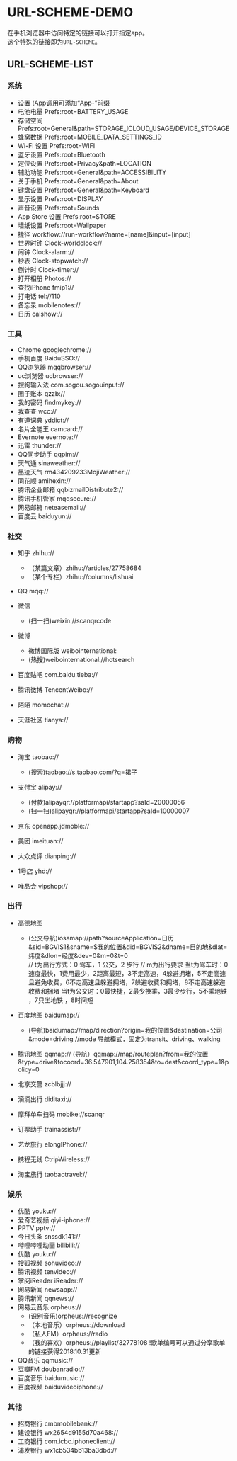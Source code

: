 # URL-SCHEME-DEMO

在手机浏览器中访问特定的链接可以打开指定app。  
这个特殊的链接即为`URL-SCHEME`。

## URL-SCHEME-LIST

### 系统

- 设置 (App调用可添加“App-”前缀
- 电池电量 Prefs:root=BATTERY_USAGE
- 存储空间 Prefs:root=General&path=STORAGE_ICLOUD_USAGE/DEVICE_STORAGE
- 蜂窝数据 Prefs:root=MOBILE_DATA_SETTINGS_ID
- Wi-Fi 设置 Prefs:root=WIFI
- 蓝牙设置 Prefs:root=Bluetooth
- 定位设置 Prefs:root=Privacy&path=LOCATION
- 辅助功能 Prefs:root=General&path=ACCESSIBILITY
- 关于手机 Prefs:root=General&path=About
- 键盘设置 Prefs:root=General&path=Keyboard
- 显示设置 Prefs:root=DISPLAY
- 声音设置 Prefs:root=Sounds
- App Store 设置 Prefs:root=STORE
- 墙纸设置 Prefs:root=Wallpaper
- 捷径 workflow://run-workflow?name=[name]&input=[input]
- 世界时钟 Clock-worldclock://
- 闹钟 Clock-alarm://
- 秒表 Clock-stopwatch://
- 倒计时 Clock-timer://
- 打开相册 Photos://
- 查找iPhone fmip1://
- 打电话 tel://110
- 备忘录 mobilenotes://
- 日历 calshow://

### 工具

- Chrome googlechrome://
- 手机百度 BaiduSSO://
- QQ浏览器 mqqbrowser://
- uc浏览器 ucbrowser://
- 搜狗输入法 com.sogou.sogouinput://
- 圈子账本 qzzb://
- 我的密码 findmykey://
- 我查查 wcc://
- 有道词典 yddict://
- 名片全能王 camcard://
- Evernote evernote://
- 迅雷 thunder://
- QQ同步助手 qqpim://
- 天气通 sinaweather://
- 墨迹天气 rm434209233MojiWeather://
- 同花顺 amihexin://
- 腾讯企业邮箱 qqbizmailDistribute2://
- 腾讯手机管家 mqqsecure://
- 网易邮箱 neteasemail://
- 百度云 baiduyun://

### 社交

- 知乎 zhihu://
  - （某篇文章）zhihu://articles/27758684  
  - （某个专栏）zhihu://columns/lishuai

- QQ mqq://
- 微信
  - (扫一扫)weixin://scanqrcode  

- 微博
  - 微博国际版 weibointernational:
  - (热搜)weibointernational://hotsearch

- 百度贴吧 com.baidu.tieba://
- 腾讯微博 TencentWeibo://
- 陌陌 momochat://
- 天涯社区 tianya://

### 购物

- 淘宝 taobao://
    - (搜索)taobao://s.taobao.com/?q=裙子

- 支付宝 alipay://
    - (付款)alipayqr://platformapi/startapp?saId=20000056
    - (扫一扫)alipayqr://platformapi/startapp?saId=10000007

- 京东 openapp.jdmoble://
- 美团 imeituan://
- 大众点评 dianping://
- 1号店 yhd://
- 唯品会 vipshop://

### 出行

- 高德地图
  - (公交导航)iosamap://path?sourceApplication=日历&sid=BGVIS1&sname=$我的位置&did=BGVIS2&dname=目的地&dlat=纬度&dlon=经度&dev=0&m=0&t=0  
// t为出行方式：0 驾车，1 公交，2 步行 
// m为出行要求 当t为驾车时：0速度最快，1费用最少，2距离最短，3不走高速，4躲避拥堵，5不走高速且避免收费，6不走高速且躲避拥堵，7躲避收费和拥堵，8不走高速躲避收费和拥堵 
当t为公交时：0最快捷，2最少换乘，3最少步行，5不乘地铁 ，7只坐地铁 ，8时间短  

- 百度地图 baidumap://
  - (导航)baidumap://map/direction?origin=我的位置&destination=公司&mode=driving
//mode 导航模式，固定为transit、driving、walking
- 腾讯地图 qqmap://
  (导航）qqmap://map/routeplan?from=我的位置&type=drive&tocoord=36.547901,104.258354&to=dest&coord_type=1&policy=0
- 北京交警 zcblbjjj://
- 滴滴出行 diditaxi://
- 摩拜单车扫码 mobike://scanqr
- 订票助手 trainassist://
- 艺龙旅行 elongIPhone://
- 携程无线 CtripWireless://
- 淘宝旅行 taobaotravel://

### 娱乐

- 优酷 youku://
- 爱奇艺视频 qiyi-iphone://
- PPTV pptv://
- 今日头条 snssdk141://
- 哔哩哔哩动画 bilibili://
- 优酷 youku://
- 搜狐视频 sohuvideo://
- 腾讯视频 tenvideo://
- 掌阅iReader iReader://
- 网易新闻 newsapp://
- 腾讯新闻 qqnews://
- 网易云音乐 orpheus://
  - (识别音乐)orpheus://recognize
  - （本地音乐）orpheus://download
  - （私人FM）orpheus://radio
  - （我的喜欢）orpheus://playlist/32778108  !歌单编号可以通过分享歌单的链接获得2018.10.31更新
- QQ音乐 qqmusic://
- 豆瓣FM doubanradio://
- 百度音乐 baidumusic://
- 百度视频 baiduvideoiphone://

### 其他

- 招商银行 cmbmobilebank://
- 建设银行 wx2654d9155d70a468://
- 工商银行 com.icbc.iphoneclient://
- 浦发银行 wx1cb534bb13ba3dbd://
